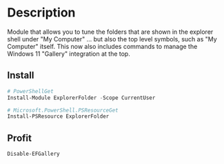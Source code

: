 ﻿# Description

Module that allows you to tune the folders that are shown in the explorer shell under "My Computer" ... but also the top level symbols, such as "My Computer" itself.
This now also includes commands to manage the Windows 11 "Gallery" integration at the top.

## Install

```powershell
# PowerShellGet
Install-Module ExplorerFolder -Scope CurrentUser

# Microsoft.PowerShell.PSResourceGet
Install-PSResource ExplorerFolder
```

## Profit

```powershell
Disable-EFGallery
```
